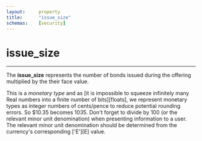 ```yaml
---
layout:		property
title:		"issue_size"
schemas:	[security]
---
```


# issue_size

---

The **issue_size** represents the number of bonds issued during the offering multiplied by the their face value.

This is a *monetary type* and as [it is impossible to squeeze infinitely many Real numbers into a finite number of bits][floats], we represent monetary types as integer numbers of cents/pence to reduce potential rounding errors. So $10.35 becomes 1035.
Don't forget to divide by 100 (or the relevant minor unit denomination) when presenting information to a user. The relevant minor unit denomination should be determined from the currency's corresponding ['E'][E] value.